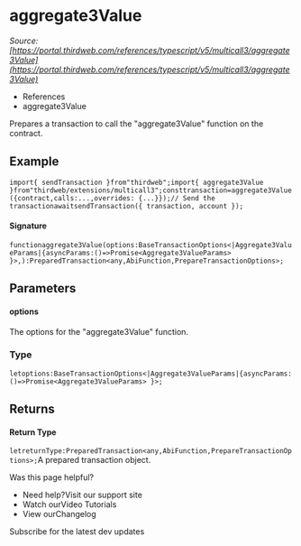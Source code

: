 # aggregate3Value

*Source: [https://portal.thirdweb.com/references/typescript/v5/multicall3/aggregate3Value](https://portal.thirdweb.com/references/typescript/v5/multicall3/aggregate3Value)*

* References
* aggregate3Value

Prepares a transaction to call the "aggregate3Value" function on the contract.

## Example

`import{ sendTransaction }from"thirdweb";import{ aggregate3Value }from"thirdweb/extensions/multicall3";consttransaction=aggregate3Value({contract,calls:...,overrides: {...}});// Send the transactionawaitsendTransaction({ transaction, account });`
#### Signature

`functionaggregate3Value(options:BaseTransactionOptions<|Aggregate3ValueParams|{asyncParams:()=>Promise<Aggregate3ValueParams> }>,):PreparedTransaction<any,AbiFunction,PrepareTransactionOptions>;`
## Parameters

#### options

The options for the "aggregate3Value" function.

### Type

`letoptions:BaseTransactionOptions<|Aggregate3ValueParams|{asyncParams:()=>Promise<Aggregate3ValueParams> }>;`
## Returns

#### Return Type

`letreturnType:PreparedTransaction<any,AbiFunction,PrepareTransactionOptions>;`A prepared transaction object.

Was this page helpful?

* Need help?Visit our support site
* Watch ourVideo Tutorials
* View ourChangelog

Subscribe for the latest dev updates

